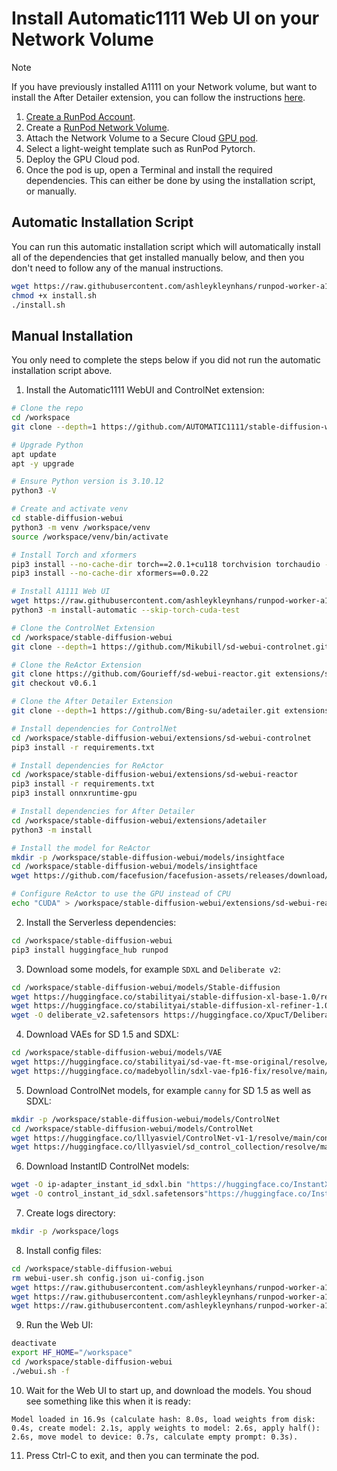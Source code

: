 # Install Automatic1111 Web UI on your Network Volume

> [!NOTE]
> If you have previously installed A1111 on your Network volume,
> but want to install the After Detailer extension, you can follow the
> instructions [here](./installing-adetailer.md).

1. [Create a RunPod Account](https://runpod.io?ref=2xxro4sy).
2. Create a [RunPod Network Volume](https://www.runpod.io/console/user/storage).
3. Attach the Network Volume to a Secure Cloud [GPU pod](https://www.runpod.io/console/gpu-secure-cloud).
4. Select a light-weight template such as RunPod Pytorch.
5. Deploy the GPU Cloud pod.
6. Once the pod is up, open a Terminal and install the required
   dependencies. This can either be done by using the installation
   script, or manually.

## Automatic Installation Script

You can run this automatic installation script which will
automatically install all of the dependencies that get installed
manually below, and then you don't need to follow any of the
manual instructions.

```bash
wget https://raw.githubusercontent.com/ashleykleynhans/runpod-worker-a1111/main/scripts/install.sh
chmod +x install.sh
./install.sh
```

## Manual Installation

You only need to complete the steps below if you did not run the
automatic installation script above.

1. Install the Automatic1111 WebUI and ControlNet extension:
```bash
# Clone the repo
cd /workspace
git clone --depth=1 https://github.com/AUTOMATIC1111/stable-diffusion-webui.git

# Upgrade Python
apt update
apt -y upgrade

# Ensure Python version is 3.10.12
python3 -V

# Create and activate venv
cd stable-diffusion-webui
python3 -m venv /workspace/venv
source /workspace/venv/bin/activate

# Install Torch and xformers
pip3 install --no-cache-dir torch==2.0.1+cu118 torchvision torchaudio --index-url https://download.pytorch.org/whl/cu118
pip3 install --no-cache-dir xformers==0.0.22

# Install A1111 Web UI
wget https://raw.githubusercontent.com/ashleykleynhans/runpod-worker-a1111/main/install-automatic.py
python3 -m install-automatic --skip-torch-cuda-test

# Clone the ControlNet Extension
cd /workspace/stable-diffusion-webui
git clone --depth=1 https://github.com/Mikubill/sd-webui-controlnet.git extensions/sd-webui-controlnet

# Clone the ReActor Extension
git clone https://github.com/Gourieff/sd-webui-reactor.git extensions/sd-webui-reactor
git checkout v0.6.1

# Clone the After Detailer Extension
git clone --depth=1 https://github.com/Bing-su/adetailer.git extensions/adetailer

# Install dependencies for ControlNet
cd /workspace/stable-diffusion-webui/extensions/sd-webui-controlnet
pip3 install -r requirements.txt

# Install dependencies for ReActor
cd /workspace/stable-diffusion-webui/extensions/sd-webui-reactor
pip3 install -r requirements.txt
pip3 install onnxruntime-gpu

# Install dependencies for After Detailer
cd /workspace/stable-diffusion-webui/extensions/adetailer
python3 -m install

# Install the model for ReActor
mkdir -p /workspace/stable-diffusion-webui/models/insightface
cd /workspace/stable-diffusion-webui/models/insightface
wget https://github.com/facefusion/facefusion-assets/releases/download/models/inswapper_128.onnx

# Configure ReActor to use the GPU instead of CPU
echo "CUDA" > /workspace/stable-diffusion-webui/extensions/sd-webui-reactor/last_device.txt
```
2. Install the Serverless dependencies:
```bash
cd /workspace/stable-diffusion-webui
pip3 install huggingface_hub runpod
```
3. Download some models, for example `SDXL` and `Deliberate v2`:
```bash
cd /workspace/stable-diffusion-webui/models/Stable-diffusion
wget https://huggingface.co/stabilityai/stable-diffusion-xl-base-1.0/resolve/main/sd_xl_base_1.0.safetensors
wget https://huggingface.co/stabilityai/stable-diffusion-xl-refiner-1.0/resolve/main/sd_xl_refiner_1.0.safetensors
wget -O deliberate_v2.safetensors https://huggingface.co/XpucT/Deliberate/resolve/main/Deliberate_v2.safetensors
```
4. Download VAEs for SD 1.5 and SDXL:
```bash
cd /workspace/stable-diffusion-webui/models/VAE
wget https://huggingface.co/stabilityai/sd-vae-ft-mse-original/resolve/main/vae-ft-mse-840000-ema-pruned.safetensors
wget https://huggingface.co/madebyollin/sdxl-vae-fp16-fix/resolve/main/sdxl_vae.safetensors
```
5. Download ControlNet models, for example `canny` for SD 1.5 as well as SDXL:
```bash
mkdir -p /workspace/stable-diffusion-webui/models/ControlNet
cd /workspace/stable-diffusion-webui/models/ControlNet
wget https://huggingface.co/lllyasviel/ControlNet-v1-1/resolve/main/control_v11p_sd15_canny.pth
wget https://huggingface.co/lllyasviel/sd_control_collection/resolve/main/diffusers_xl_canny_full.safetensors
```
6. Download InstantID ControlNet models:
```bash
wget -O ip-adapter_instant_id_sdxl.bin "https://huggingface.co/InstantX/InstantID/resolve/main/ip-adapter.bin?download=true"
wget -O control_instant_id_sdxl.safetensors"https://huggingface.co/InstantX/InstantID/resolve/main/ControlNetModel/diffusion_pytorch_model.safetensors?download=true"
```
7. Create logs directory:
```bash
mkdir -p /workspace/logs
```
8. Install config files:
```bash
cd /workspace/stable-diffusion-webui
rm webui-user.sh config.json ui-config.json
wget https://raw.githubusercontent.com/ashleykleynhans/runpod-worker-a1111/main/webui-user.sh
wget https://raw.githubusercontent.com/ashleykleynhans/runpod-worker-a1111/main/config.json
wget https://raw.githubusercontent.com/ashleykleynhans/runpod-worker-a1111/main/ui-config.json
```
9. Run the Web UI:
```bash
deactivate
export HF_HOME="/workspace"
cd /workspace/stable-diffusion-webui
./webui.sh -f
```
10. Wait for the Web UI to start up, and download the models. You shoud
    see something like this when it is ready:
```
Model loaded in 16.9s (calculate hash: 8.0s, load weights from disk: 0.4s, create model: 2.1s, apply weights to model: 2.6s, apply half(): 2.6s, move model to device: 0.7s, calculate empty prompt: 0.3s).
```
11. Press Ctrl-C to exit, and then you can terminate the pod.
